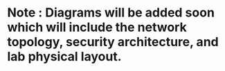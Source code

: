# Note : Diagrams will be added soon which will include the network topology, security architecture, and lab physical layout.
